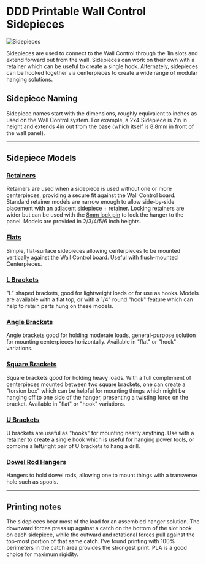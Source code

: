 # DDD Printable Wall Control Sidepieces

![Sidepieces](https://github.com/aderusha/DDD-Printable-Wall-Control-System/blob/main/images/DDD_Printable_Wall_Control_Sidepieces.png?raw=true)

Sidepieces are used to connect to the Wall Control through the 1in slots and extend forward out from the wall.  Sidepieces can work on their own with a retainer which can be useful to create a single hook.  Alternately, sidepieces can be hooked together via centerpieces to create a wide range of modular hanging solutions.

## Sidepiece Naming

Sidepiece names start with the dimensions, roughly equivalent to inches as used on the Wall Control system.  For example, a 2x4 Sidepiece is 2in in height and extends 4in out from the base (which itself is 8.8mm in front of the wall panel).

---

## Sidepiece Models

### [Retainers](Retainers/)

Retainers are used when a sidepiece is used without one or more centerpieces, providing a secure fit against the Wall Control board.  Standard retainer models are narrow enough to allow side-by-side placement with an adjacent sidepiece + retainer.  Locking retainers are wider but can be used with the [8mm lock pin](Retainers/8mm%20Lock%20Pin.stl) to lock the hanger to the panel. Models are provided in 2/3/4/5/6 inch heights.

### [Flats](Flats/)

Simple, flat-surface sidepieces allowing centerpieces to be mounted vertically against the Wall Control board.  Useful with flush-mounted Centerpieces.

### [L Brackets](L_brackets)

"L" shaped brackets, good for lightweight loads or for use as hooks.  Models are available with a flat top, or with a 1/4" round "hook" feature which can help to retain parts hung on these models.

### [Angle Brackets](Angle_brackets)

Angle brackets good for holding moderate loads, general-purpose solution for mounting centerpieces horizontally.  Available in "flat" or "hook" variations.

### [Square Brackets](Square_brackets/)

Square brackets good for holding heavy loads.  With a full complement of centerpieces mounted between two square brackets, one can create a "torsion box" which can be helpful for mounting things which might be hanging off to one side of the hanger, presenting a twisting force on the bracket.  Available in "flat" or "hook" variations.

### [U Brackets](U_brackets/.)

U brackets are useful as "hooks" for mounting nearly anything.  Use with a [retainer](Retainers/) to create a single hook which is useful for hanging power tools, or combine a left/right pair of U brackets to hang a drill.

### [Dowel Rod Hangers](Dowel_rod_hanger/.)

Hangers to hold dowel rods, allowing one to mount things with a transverse hole such as spools.

---

## Printing notes

The sidepieces bear most of the load for an assembled hanger solution.  The downward forces press up against a catch on the bottom of the slot hook on each sidepiece, while the outward and rotational forces pull against the top-most portion of that same catch.  I've found printing with 100% perimeters in the catch area provides the strongest print. PLA is a good choice for maximum rigidity.
